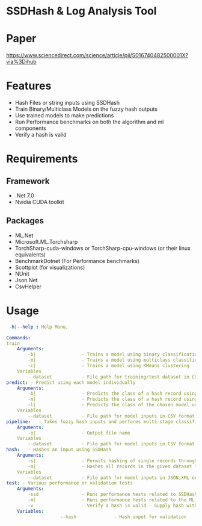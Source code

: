 # SSDHash & Log Analysis Tool
# Paper
https://www.sciencedirect.com/science/article/pii/S016740482500001X?via%3Dihub
# Features
- Hash Files or string inputs using SSDHash
- Train Binary/Multiclass Models on the fuzzy hash outputs
- Use trained models to make predictions
- Run Performance benchmarks on both the algorithm and ml components
- Verify a hash is valid

# Requirements
## Framework
- .Net 7.0
- Nvidia CUDA toolkit

## Packages
- ML.Net
- Microsoft.ML.Torchsharp
- TorchSharp-cuda-windows or TorchSharp-cpu-windows (or their linux equivalents)
- BenchmarkDotnet (For Performance benchmarks)
- Scottplot (for visualizations)
- NUnit
- Json.Net
- CsvHelper

# Usage
```yaml
 -h|--help : Help Menu,

Commands:
train 
    Arguments:
        -b|                 - Trains a model using binary classification (benign, malicious)
        -m|                 - Trains a model using multiclass classification (c&c, dos etc.)
        -c|                 - Trains a model using KMeans clustering
    Variables
        --dataset           - File path for training/test dataset in CSV format
predict: - Predict using each model individually
    Arguments:
        -b|                 - Predicts the class of a hash record using a binary classification model  (benign, malicious)
        -m|                 - Predicts the class of a hash record using a multiclass classification model (c&c, dos etc.)
        -l|                 - Predicts the class of the chosen model using a labelled dataset, outputting relevant accuracy metrics
    Variables
        --dataset           - File path for model inputs in CSV format
pipeline:   - Takes fuzzy hash inputs and performs multi-stage classification, outputting malicious records and their behaviour type in file output
    Arguments:
        -o|                 - Output file name
    Variables
        --dataset           - File path for model inputs in CSV format
hash:   - Hashes an input using SSDHash
    Arguments:
        -s|                 - Permits hashing of single records through an interactive session
        -m|                 - Hashes all records in the given dataset file
    Variables
        --dataset           - File path for model inputs in JSON,XML or CSV format
test: - Various performance or validation tests
    Arguments:
        -ssd                - Runs performance tests related to SSDHash (Performance tests must be run in Release mode)
        -ml                 - Runs performance tests related to the ML classifiers (Performance tests must be run in Release mode)
        -v                  - Verify a hash is valid - Supply hash with --hash
    Variables:
                    --hash              - Hash input for validation


